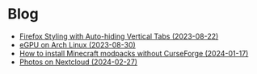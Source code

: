 # Blog

- [Firefox Styling with Auto-hiding Vertical Tabs (2023-08-22)](/blog/2023-08-22--firefox-styling)
- [eGPU on Arch Linux (2023-08-30)](/blog/2023-08-30--egpu-on-arch-linux)
- [How to install Minecraft modpacks without CurseForge (2024-01-17)](/blog/2024-01-17--modpack-without-curseforge)
- [Photos on Nextcloud (2024-02-27)](/blog/2024-02-27--photos-on-nextcloud)
